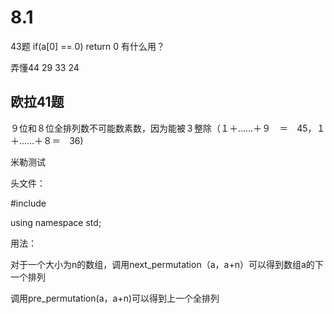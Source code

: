 # 8.1

43题 if(a[0] == 0) return 0  有什么用？

弄懂44 29 33 24



## 欧拉41题

９位和８位全排列数不可能数素数，因为能被３整除（１＋……＋９　＝　45，１＋……＋８＝　36)

米勒测试



头文件：

\#include<algorithm>

using namespace std;

用法：

对于一个大小为n的数组，调用next_permutation（a，a+n）可以得到数组a的下一个排列

调用pre_permutation(a，a+n)可以得到上一个全排列

 